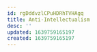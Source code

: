 ```yaml
---
id: rgDddvzlCPuHDRhTVHAgq
title: Anti-Intellectualism
desc: ''
updated: 1639759165197
created: 1639759165197
---
```


